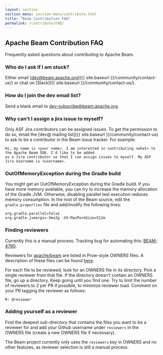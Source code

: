 ```yaml
---
layout: section
section_menu: section-menu/contribute.html
title: "Beam Contribution FAQ"
permalink: /contribute/FAQ/
---
```

<!--
Licensed under the Apache License, Version 2.0 (the "License");
you may not use this file except in compliance with the License.
You may obtain a copy of the License at

http://www.apache.org/licenses/LICENSE-2.0

Unless required by applicable law or agreed to in writing, software
distributed under the License is distributed on an "AS IS" BASIS,
WITHOUT WARRANTIES OR CONDITIONS OF ANY KIND, either express or implied.
See the License for the specific language governing permissions and
limitations under the License.
-->

## Apache Beam Contribution FAQ

Frequently asked questions about contributing to Apache Beam.

### Who do I ask if I am stuck?

Either email [dev@beam.apache.org]({{ site.baseurl }}/community/contact-us/) or chat
on [Slack]({{ site.baseurl }}/community/contact-us/).

### How do I join the dev email list?

Send a blank email to dev-subscribe@beam.apache.org.

### Why can't I assign a jira issue to myself?

Only ASF Jira contributors can be assigned issues. To get the permission to do so, email
the [dev@ mailing list]({{ site.baseurl }}/community/contact-us)
to ask to be a contributor in the Beam issue tracker. For example:

```
Hi, my name is <your name>. I am interested in contributing <what> to the Apache Beam SDK. I'd like to be added
as a Jira contributor so that I can assign issues to myself. My ASF Jira Username is <username>.
```

### OutOfMemoryException during the Gradle build

You might get an OutOfMemoryException during the Gradle build. If you have more memory
available, you can try to increase the memory allocation of the Gradle JVM. Otherwise,
disabling parallel test execution reduces memory consumption. In the root of the Beam
source, edit the `gradle.properties` file and add/modify the following lines:

    org.gradle.parallel=false
    org.gradle.jvmargs=-Xmx2g -XX:MaxPermSize=512m

### Finding reviewers

Currently this is a manual process. Tracking bug for automating this:
[BEAM-4790](https://issues.apache.org/jira/browse/BEAM-4790).

Reviewers for [apache/beam](https://github.com/apache/beam) are listed in
Prow-style OWNERS files. A description of these files can be found
[here](https://go.k8s.io/owners).

For each file to be reviewed, look for an OWNERS file in its directory. Pick a
single reviewer from that file. If the directory doesn't contain an OWNERS file,
go up a directory. Keep going until you find one. Try to limit the number of
reviewers to 2 per PR if possible, to minimize reviewer load. Comment on your PR
tagging the reviewer as follows:

    R: @reviewer

### Adding yourself as a reviewer

Find the deepest sub-directory that contains the files you want to be a reviewer
for and add your Github username under `reviewers` in the OWNERS file (create a
new OWNERS file if necessary).

The Beam project currently only uses the `reviewers` key in OWNERS and no other
features, as reviewer selection is still a manual process.

<!-- TODO(BEAM-4790): If Prow write access gets approved
(https://issues.apache.org/jira/browse/INFRA-16869), document that if you are
not a committer you can still be listed as a reviewer. Just ask to get added as
a read-only collaborator to apache/beam by opening an INFRA ticket. -->


